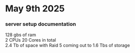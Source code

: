 # May 9th 2025

### server setup documentation
128 gbs of ram \
2 CPUs 20 Cores in total \
2.4 Tb of space with Raid 5 coming out to 1.6 Tbs of storage
